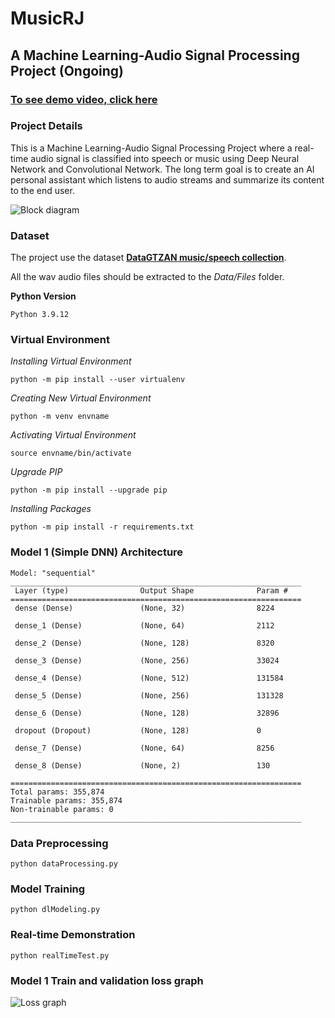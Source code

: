 
# MusicRJ

## A Machine Learning-Audio Signal Processing Project (Ongoing)

### [To see demo video, click here](https://www.youtube.com/watch?v=9X55T_ffNwg&t=224s)

### Project Details

This is a Machine Learning-Audio Signal Processing Project where a real-time audio signal is classified into speech or music using Deep Neural Network and Convolutional Network. The long term goal is to create an AI personal assistant which listens to audio streams and summarize its content to the end user.

![Block diagram](https://i.ibb.co/5Y11jkp/Block-DGMSmall.png)

### Dataset

The project use the dataset **[DataGTZAN music/speech collection](http://opihi.cs.uvic.ca/sound/music_speech.tar.gz)**. 

All the wav audio files should be extracted to the *Data/Files* folder.

**Python Version**
```
Python 3.9.12
```

### Virtual Environment

*Installing Virtual Environment*
```console
python -m pip install --user virtualenv
```
*Creating New Virtual Environment*
```console
python -m venv envname
```
*Activating Virtual Environment*
```console
source envname/bin/activate
```
*Upgrade PIP*
```console
python -m pip install --upgrade pip
```
*Installing Packages*
```console
python -m pip install -r requirements.txt
```
### Model 1 (Simple DNN) Architecture

```console
Model: "sequential"
_________________________________________________________________
 Layer (type)                Output Shape              Param #   
=================================================================
 dense (Dense)               (None, 32)                8224      
                                                                 
 dense_1 (Dense)             (None, 64)                2112      
                                                                 
 dense_2 (Dense)             (None, 128)               8320      
                                                                 
 dense_3 (Dense)             (None, 256)               33024     
                                                                 
 dense_4 (Dense)             (None, 512)               131584    
                                                                 
 dense_5 (Dense)             (None, 256)               131328    
                                                                 
 dense_6 (Dense)             (None, 128)               32896     
                                                                 
 dropout (Dropout)           (None, 128)               0         
                                                                 
 dense_7 (Dense)             (None, 64)                8256      
                                                                 
 dense_8 (Dense)             (None, 2)                 130       
                                                                 
=================================================================
Total params: 355,874
Trainable params: 355,874
Non-trainable params: 0
_________________________________________________________________
```

### Data Preprocessing
```console
python dataProcessing.py
```

### Model Training
```console
python dlModeling.py
```

### Real-time Demonstration
```console
python realTimeTest.py
```

### Model 1 Train and validation loss graph

![Loss graph](https://i.ibb.co/m5kczP3/Train-Valiation-Loss.png)
